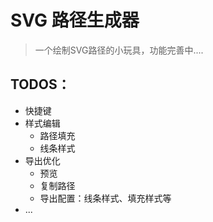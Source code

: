# SVG 路径生成器

> 一个绘制SVG路径的小玩具，功能完善中....

## TODOS：
- 快捷键
- 样式编辑
  - 路径填充
  - 线条样式
- 导出优化
  - 预览
  - 复制路径
  - 导出配置：线条样式、填充样式等
- ...